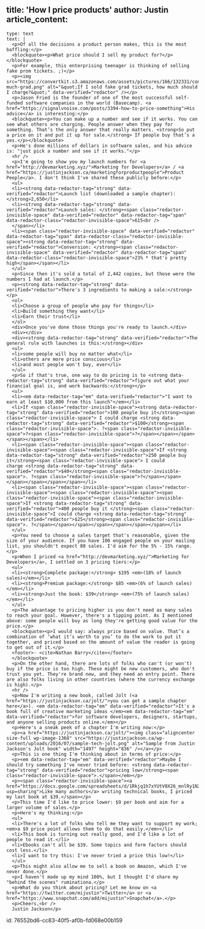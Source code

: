 title: 'How I price products'
author: Justin
article_content:
  -
    type: text
    text: |
      <p>Of all the decisions a product person makes, this is the most baffling:</p>
      <blockquote><p>What price should I sell my product for?</p></blockquote>
      <p>For example, this enterprising teenager is thinking of selling fake prom tickets. ;)</p>
      <p><img src="https://convertkit.s3.amazonaws.com/assets/pictures/166/132331/content_how-much-grad.png" alt="&quot;If I sold fake grad tickets, how much should I charge?&quot;" data-verified="redactor" /></p>
      <p>Jason Fried is the founder of one of the most successful self-funded software companies in the world (Basecamp). <a href="https://signalvnoise.com/posts/3394-how-to-price-something">His advice</a> is interesting:</p>
      <blockquote><p>You can make up a number and see if it works. You can see what others are charging. People answer when they pay for something. That’s the only answer that really matters. <strong>So put a price on it and put it up for sale.</strong> If people buy that’s a yes.</p></blockquote>
      <p>He's done millions of dollars in software sales, and his advice is: "just pick a number and see if it works."</p>
      <hr />
      <p>I'm going to show you my launch numbers for <a href="http://devmarketing.xyz/">Marketing for Developers</a> / <a href="https://justinjackson.ca/marketingforproductpeople">Product People</a>. I don't think I've shared these publicly before:</p>
      <ul>
      <li><strong data-redactor-tag="strong" data-verified="redactor">Launch list (downloaded a sample chapter): </strong>2,650</li>
      <li><strong data-redactor-tag="strong" data-verified="redactor">Launch sales: </strong><span class="redactor-invisible-space" data-verified="redactor" data-redactor-tag="span" data-redactor-class="redactor-invisible-space">615<br />
      </span></li>
      <li><span class="redactor-invisible-space" data-verified="redactor" data-redactor-tag="span" data-redactor-class="redactor-invisible-space"><strong data-redactor-tag="strong" data-verified="redactor">Conversion: </strong><span class="redactor-invisible-space" data-verified="redactor" data-redactor-tag="span" data-redactor-class="redactor-invisible-space">23% * that's pretty high</span></span></li>
      </ul>
      <p>Since then it's sold a total of 2,442 copies, but those were the numbers I had at launch.</p>
      <p><strong data-redactor-tag="strong" data-verified="redactor">There's 3 ingredients to making a sale:</strong></p>
      <ol>
      <li>Choose a group of people who pay for things</li>
      <li>Build something they want</li>
      <li>Earn their trust</li>
      </ol>
      <div>Once you've done those things you're ready to launch.</div>
      <div></div>
      <div><strong data-redactor-tag="strong" data-verified="redactor">The general rule with launches is this:</strong></div>
      <ul>
      <li>some people will buy no matter what</li>
      <li>others are more price conscious</li>
      <li>and most people won't buy, ever</li>
      </ul>
      <p>So if that's true, one way to do pricing is to <strong data-redactor-tag="strong" data-verified="redactor">figure out what your financial goal is, and work backwards:</strong></p>
      <ul>
      <li><em data-redactor-tag="em" data-verified="redactor">"I want to earn at least $10,000 from this launch"</em></li>
      <li>If <span class="redactor-invisible-space"><strong data-redactor-tag="strong" data-verified="redactor">100 people buy it</strong><span class="redactor-invisible-space"> I could charge <strong data-redactor-tag="strong" data-verified="redactor">$100</strong><span class="redactor-invisible-space">. ?<span class="redactor-invisible-space">?<span class="redactor-invisible-space">?</span></span></span></span></span></li>
      <li><span class="redactor-invisible-space"><span class="redactor-invisible-space"><span class="redactor-invisible-space">If <strong data-redactor-tag="strong" data-verified="redactor">250 people buy it</strong><span class="redactor-invisible-space"> I could charge <strong data-redactor-tag="strong" data-verified="redactor">$40</strong><span class="redactor-invisible-space">. ?<span class="redactor-invisible-space">?</span></span></span></span></span></span></li>
      <li><span class="redactor-invisible-space"><span class="redactor-invisible-space"><span class="redactor-invisible-space"><span class="redactor-invisible-space"><span class="redactor-invisible-space">If <strong data-redactor-tag="strong" data-verified="redactor">400 people buy it </strong><span class="redactor-invisible-space">I could charge <strong data-redactor-tag="strong" data-verified="redactor">$25</strong><span class="redactor-invisible-space">. ?</span></span></span></span></span></span></span></li>
      </ul>
      <p>You need to choose a sales target that's reasonable, given the size of your audience. If you have 100 engaged people on your mailing list, you shouldn't expect 80 sales. I'd aim for the 5% - 15% range.</p>
      <p>When I priced <a href="http://devmarketing.xyz/">Marketing for Developers</a>, I settled on 3 pricing tiers:</p>
      <ul>
      <li><strong>Complete package:</strong> $195 <em>(18% of launch sales)</em></li>
      <li><strong>Premium package:</strong> $85 <em>(6% of launch sales)</em></li>
      <li><strong>Just the book: $39</strong> <em>(75% of launch sales)</em></li>
      </ul>
      <p>The advantage to pricing higher is you don't need as many sales to reach your goal. However, there's a tipping point. As I mentioned above: some people will buy as long they're getting good value for the price.</p>
      <blockquote><p>I would say: always price based on value. That’s a combination of ‘what it’s worth to you’ to do the work to put it together, and priced based on the amount of value the reader is going to get out of it.</p>
      <footer>- <cite>Nathan Barry</cite></footer>
      </blockquote>
      <p>On the other hand, there are lots of folks who can't (or won't) buy if the price is too high. These might be new customers, who don't trust you yet. They're brand new, and they need an entry point. There are also folks living in other countries (where the currency exchange is high).</p>
      <hr />
      <p>Now I'm writing a new book, called Jolt (<a href="https://justinjackson.ca/jolt/">you can get a sample chapter here</a>). <em data-redactor-tag="em" data-verified="redactor">It's a book full of creative marketing ideas </em><em data-redactor-tag="em" data-verified="redactor">for software developers, designers, startups, and anyone selling products online.</em></p>
      <p>Here's a sneak peek of a chapter I'm writing now:</p>
      <p><a href="https://justinjackson.ca/jolt/"><img class="aligncenter size-full wp-image-1368" src="https://justinjackson.ca/wp-content/uploads/2016/07/sample-tech-jolt.png" alt="Sample from Justin Jackson's Jolt book" width="1497" height="836" /></a></p>
      <p>This is one thing I'm thinking about in terms of price:</p>
      <p><em data-redactor-tag="em" data-verified="redactor">Maybe I should try something I've never tried before: <strong data-redactor-tag="strong" data-verified="redactor">pricing low</strong><span class="redactor-invisible-space">.</span></em></p>
      <p><span class="redactor-invisible-space"><a href="https://docs.google.com/spreadsheets/d/1Rkjq1h7xYUtV0X26_mnlRy1N2Vx0OrOw_94jboRKhCc/edit?usp=sharing">Like many authors</a> writing technical books, I priced my last book at $39.</span></p>
      <p>This time I'd like to price lower: $9 per book and aim for a larger volume of sales.</p>
      <p>Here's my thinking:</p>
      <ul>
      <li>There's a lot of folks who tell me they want to support my work; <em>a $9 price point allows them to do that easily.</em></li>
      <li>This book is turning out really good, and I'd like a lot of people to read it.</li>
      <li>Ebooks can't all be $39. Some topics and form factors should cost less.</li>
      <li>I want to try this: I've never tried a price this low!</li>
      </ul>
      <p>This might also allow me to sell a book on Amazon, which I've never done.</p>
      <p>I haven't made up my mind 100%, but I thought I'd share my "behind the scenes" ruminationa.</p>
      <p>What do you think about pricing? Let me know on <a href="https://twitter.com/mijustin">Twitter</a> or <a href="https://www.snapchat.com/add/mijustin">Snapchat</a>.</p>
      <p>Cheers,<br />
      Justin Jackson</p>
      
id: 76552bd6-cc83-40f5-af0b-fd068e00b159
